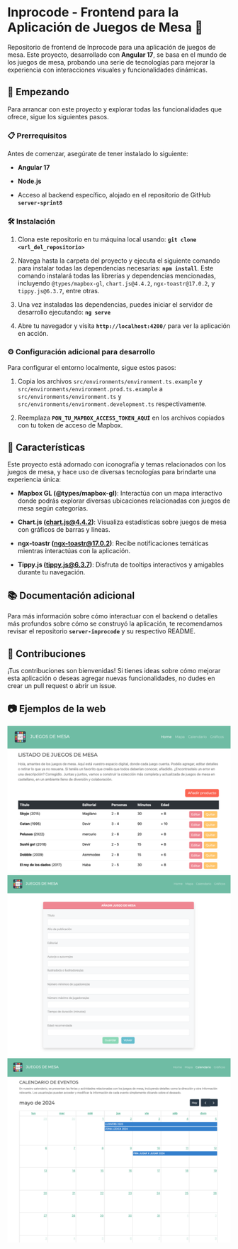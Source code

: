 # Inprocode - Frontend para la Aplicación de Juegos de Mesa 🎲

Repositorio de frontend de Inprocode para una aplicación de juegos de mesa. Este proyecto, desarrollado con **Angular 17**, se basa en el mundo de los juegos de mesa, probando una serie de tecnologías para mejorar la experiencia con interacciones visuales y funcionalidades dinámicas.

## 🚀 Empezando

Para arrancar con este proyecto y explorar todas las funcionalidades que ofrece, sigue los siguientes pasos.

### 📋 Prerrequisitos

Antes de comenzar, asegúrate de tener instalado lo siguiente:

- **Angular 17**

- **Node.js**

- Acceso al backend específico, alojado en el repositorio de GitHub **`server-sprint8`**

### 🛠️ Instalación

1. Clona este repositorio en tu máquina local usando: **`git clone <url_del_repositorio>`**

2. Navega hasta la carpeta del proyecto y ejecuta el siguiente comando para instalar todas las dependencias necesarias: **`npm install`**. Este comando instalará todas las librerías y dependencias mencionadas, incluyendo `@types/mapbox-gl`, `chart.js@4.4.2`, `ngx-toastr@17.0.2`, y `tippy.js@6.3.7`, entre otras.

3. Una vez instaladas las dependencias, puedes iniciar el servidor de desarrollo ejecutando: **`ng serve`**

4. Abre tu navegador y visita **`http://localhost:4200/`** para ver la aplicación en acción.

### ⚙️ Configuración adicional para desarrollo

Para configurar el entorno localmente, sigue estos pasos:

1. Copia los archivos `src/environments/environment.ts.example` y `src/environments/environment.prod.ts.example` a `src/environments/environment.ts` y `src/environments/environment.development.ts` respectivamente.

2. Reemplaza **`PON_TU_MAPBOX_ACCESS_TOKEN_AQUÍ`** en los archivos copiados con tu token de acceso de Mapbox.

## 🎨 Características

Este proyecto está adornado con iconografía y temas relacionados con los juegos de mesa, y hace uso de diversas tecnologías para brindarte una experiencia única:

- **Mapbox GL (@types/mapbox-gl)**: Interactúa con un mapa interactivo donde podrás explorar diversas ubicaciones relacionadas con juegos de mesa según categorías.

- **Chart.js (chart.js@4.4.2)**: Visualiza estadísticas sobre juegos de mesa con gráficos de barras y líneas.

- **ngx-toastr (ngx-toastr@17.0.2)**: Recibe notificaciones temáticas mientras interactúas con la aplicación.

- **Tippy.js (tippy.js@6.3.7)**: Disfruta de tooltips interactivos y amigables durante tu navegación.

## 📚 Documentación adicional

Para más información sobre cómo interactuar con el backend o detalles más profundos sobre cómo se construyó la aplicación, te recomendamos revisar el repositorio **`server-inprocode`** y su respectivo README.

## 🤝 Contribuciones

¡Tus contribuciones son bienvenidas! Si tienes ideas sobre cómo mejorar esta aplicación o deseas agregar nuevas funcionalidades, no dudes en crear un pull request o abrir un issue.

## 📷 Ejemplos de la web

![Home](/inprocode_fotos_web/inprocode_fotos_web_1.png)
![Añadir juego](/inprocode_fotos_web/inprocode_fotos_web_2.png)
![Calendario](/inprocode_fotos_web/inprocode_fotos_web_4.png)
